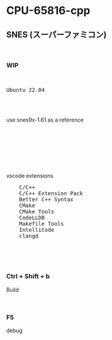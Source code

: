 # CPU-65816-cpp

## SNES (スーパーファミコン)

<br>

### WIP

<br>

<pre>
Ubuntu 22.04
</pre>

<br>

<br>

use snes9x-1.61 as a reference

<br><br><br><br><br><br>

vscode extensions

<pre>
    C/C++
    C/C++ Extension Pack
    Better C++ Syntax
    CMake
    CMake Tools
    CodeLLDB
    Makefile Tools
    IntelliCode
    clangd
</pre>

<br><br><br>

### Ctrl + Shift + b

Build

<br>

### F5

debug

<br><br><br><br><br><br><br><br><br><br>
